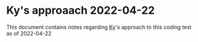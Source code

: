 # Ky's approaach 2022-04-22 #

This document contains notes regarding [Ky]'s approach to this coding test as of 2022-04-22






[Ky]: https://KyLeggiero.me
